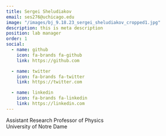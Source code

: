 ```yaml
---
title: Sergei Sheludiakov
email: ses276@uchicago.edu
image: "/images/bj_9.18.23_sergei_sheludiakov_cropped1.jpg"
description: this is meta description
position: lab manager
order: 1
social:
  - name: github
    icon: fa-brands fa-github
    link: https://github.com

  - name: twitter
    icon: fa-brands fa-twitter
    link: https://twitter.com

  - name: linkedin
    icon: fa-brands fa-linkedin
    link: https://linkedin.com
---
```

Assistant Research Professor of Physics <br />
University of Notre Dame <br />
<br />
<br />
 
